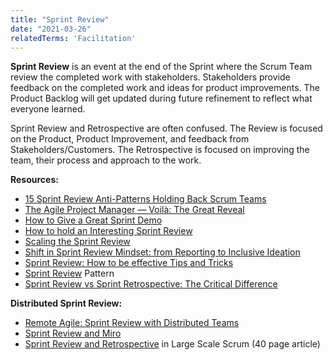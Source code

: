 ```yaml
---
title: "Sprint Review"
date: "2021-03-26"
relatedTerms: 'Facilitation'
---
```


**Sprint Review** is an event at the end of the Sprint where the Scrum Team review the completed work with stakeholders. Stakeholders provide feedback on the completed work and ideas for product improvements. The Product Backlog will get updated during future refinement to reflect what everyone learned.

Sprint Review and Retrospective are often confused. The Review is focused on the Product, Product Improvement, and feedback from Stakeholders/Customers. The Retrospective is focused on improving the team, their process and approach to the work.

**Resources:**

- [15 Sprint Review Anti-Patterns Holding Back Scrum Teams](https://age-of-product.com/sprint-review-anti-patterns/)
- [The Agile Project Manager — Voilà: The Great Reveal](https://www.infoq.com/articles/agile-project-manager-viola/)
- [How to Give a Great Sprint Demo](https://www.humanizingwork.com/how-to-give-a-great-sprint-demo/)
- [How to hold an Interesting Sprint Review](https://adaptmethodology.com/sprint-review-meeting/)
- [Scaling the Sprint Review](https://www.linkedin.com/pulse/scaling-sprint-review-luiz-quintela/)
- [Shift in Sprint Review Mindset: from Reporting to Inclusive Ideation](https://www.infoq.com/articles/sprint-review-inclusive-ideation/)
- [Sprint Review: How to be effective Tips and Tricks](https://www.techagilist.com/agile/product-owner/sprint-review-how-to-be-effective-tips-and-tricks/)
- [Sprint Review](https://sites.google.com/a/scrumplop.org/published-patterns/value-stream/sprint-review) Pattern
- [Sprint Review vs Sprint Retrospective: The Critical Difference](https://geekbot.com/blog/sprint-review-vs-sprint-retrospective-the-critical-difference/)

**Distributed Sprint Review:**

- [Remote Agile: Sprint Review with Distributed Teams](https://age-of-product.com/remote-sprint-review-distributed-teams/)
- [Sprint Review and Miro](https://miro.com/blog/resources/visual-collaboration-agile-development-guide/sprint-review/)
- [Sprint Review and Retrospective](https://www.informit.com/articles/article.aspx?p=1564482) in Large Scale Scrum (40 page article)


